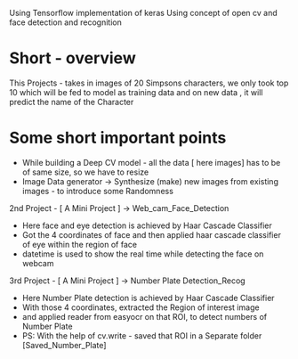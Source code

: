 Using Tensorflow implementation of keras
Using concept of open cv and face detection and recognition

# Short - overview

This Projects - takes in images of 20 Simpsons characters, we only took top 10
which will be fed to model as training data and on new data , it will predict the name of the Character

# Some short important points
 - While building a Deep CV model - all the data [ here images] has to be of same size, so we have to resize
 - Image Data generator -> Synthesize (make) new images from existing images - to introduce some Randomness


2nd Project - [ A Mini Project ] -> Web_cam_Face_Detection
  - Here face and eye detection is achieved by Haar Cascade Classifier
  - Got the 4 coordinates of face and then applied haar cascade classifier of eye within the region of face
  - datetime is used to show the real time while detecting the face on webcam

3rd Project - [ A Mini Project ] -> Number Plate Detection_Recog
  - Here Number Plate detection is achieved by Haar Cascade Classifier
  - With those 4 coordinates, extracted the Region of interest image
  - and applied reader from easyocr on that ROI, to detect numbers of Number Plate
  - PS: With the help of cv.write - saved that ROI in a Separate folder [Saved_Number_Plate]
